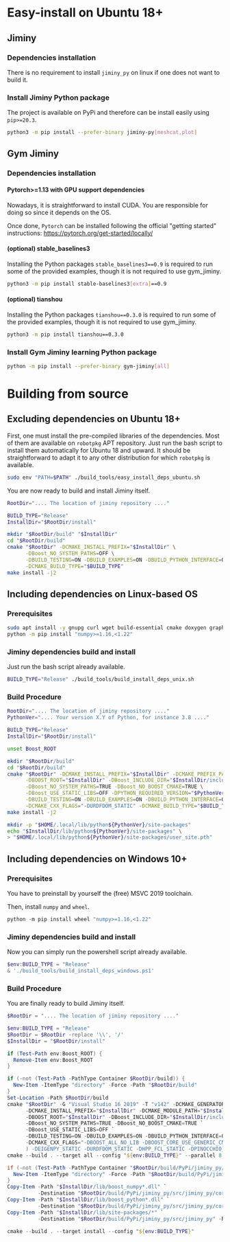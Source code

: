 # Easy-install on Ubuntu 18+

## Jiminy

### Dependencies installation

There is no requirement to install `jiminy_py` on linux if one does not want to build it.

### Install Jiminy Python package

The project is available on PyPi and therefore can be install easily using `pip>=20.3`.

```bash
python3 -m pip install --prefer-binary jiminy-py[meshcat,plot]
```

## Gym Jiminy

### Dependencies installation

#### Pytorch>=1.13 with GPU support dependencies

Nowadays, it is straightforward to install CUDA. You are responsible for doing so since it depends on the OS.

Once done, `Pytorch` can be installed following the official "getting started" instructions: <https://pytorch.org/get-started/locally/>

#### (optional) stable_baselines3

Installing the Python packages `stable_baselines3==0.9` is required to run some of the provided examples, though it is not required to use gym_jiminy.

```bash
python3 -m pip install stable-baselines3[extra]==0.9
```

#### (optional) tianshou

Installing the Python packages `tianshou==0.3.0` is required to run some of the provided examples, though it is not required to use gym_jiminy.

```bash
python3 -m pip install tianshou==0.3.0
```

### Install Gym Jiminy learning Python package

```bash
python -m pip install --prefer-binary gym-jiminy[all]
```

# Building from source

## Excluding dependencies on Ubuntu 18+

First, one must install the pre-compiled libraries of the dependencies. Most of them are available on `robotpkg` APT repository. Just run the bash script to install them automatically for Ubuntu 18 and upward. It should be straightforward to adapt it to any other distribution for which `robotpkg` is available.

```bash
sudo env "PATH=$PATH" ./build_tools/easy_install_deps_ubuntu.sh
```

You are now ready to build and install Jiminy itself.

```bash
RootDir=".... The location of jiminy repository ...."

BUILD_TYPE="Release"
InstallDir="$RootDir/install"

mkdir "$RootDir/build" "$InstallDir"
cd "$RootDir/build"
cmake "$RootDir" -DCMAKE_INSTALL_PREFIX="$InstallDir" \
      -DBoost_NO_SYSTEM_PATHS=OFF \
      -DBUILD_TESTING=ON -DBUILD_EXAMPLES=ON -DBUILD_PYTHON_INTERFACE=ON \
      -DCMAKE_BUILD_TYPE="$BUILD_TYPE"
make install -j2
```

## Including dependencies on Linux-based OS

### Prerequisites

```bash
sudo apt install -y gnupg curl wget build-essential cmake doxygen graphviz
python -m pip install "numpy>=1.16,<1.22"
```

### Jiminy dependencies build and install

Just run the bash script already available.

```bash
BUILD_TYPE="Release" ./build_tools/build_install_deps_unix.sh
```

### Build Procedure

```bash
RootDir=".... The location of jiminy repository ...."
PythonVer=".... Your version X.Y of Python, for instance 3.8 ...."

BUILD_TYPE="Release"
InstallDir="$RootDir/install"

unset Boost_ROOT

mkdir "$RootDir/build"
cd "$RootDir/build"
cmake "$RootDir" -DCMAKE_INSTALL_PREFIX="$InstallDir" -DCMAKE_PREFIX_PATH="$InstallDir" \
      -DBOOST_ROOT="$InstallDir" -DBoost_INCLUDE_DIR="$InstallDir/include" \
      -DBoost_NO_SYSTEM_PATHS=TRUE -DBoost_NO_BOOST_CMAKE=TRUE \
      -DBoost_USE_STATIC_LIBS=OFF -DPYTHON_REQUIRED_VERSION="$PythonVer" \
      -DBUILD_TESTING=ON -DBUILD_EXAMPLES=ON -DBUILD_PYTHON_INTERFACE=ON \
      -DCMAKE_CXX_FLAGS="-DURDFDOM_STATIC" -DCMAKE_BUILD_TYPE="$BUILD_TYPE"
make install -j2

mkdir -p "$HOME/.local/lib/python${PythonVer}/site-packages"
echo "$InstallDir/lib/python${PythonVer}/site-packages" \
> "$HOME/.local/lib/python${PythonVer}/site-packages/user_site.pth"
```

## Including dependencies on Windows 10+

### Prerequisites

You have to preinstall by yourself the (free) MSVC 2019 toolchain.

Then, install `numpy` and `wheel`.

```powershell
python -m pip install wheel "numpy>=1.16,<1.22"
```

### Jiminy dependencies build and install

Now you can simply run the powershell script already available.

```powershell
$env:BUILD_TYPE = "Release"
& './build_tools/build_install_deps_windows.ps1'
```

### Build Procedure

You are finally ready to build Jiminy itself.

```powershell
$RootDir = ".... The location of jiminy repository ...."

$env:BUILD_TYPE = "Release"
$RootDir = $RootDir -replace '\\', '/'
$InstallDir = "$RootDir/install"

if (Test-Path env:Boost_ROOT) {
  Remove-Item env:Boost_ROOT
}

if (-not (Test-Path -PathType Container $RootDir/build)) {
  New-Item -ItemType "directory" -Force -Path "$RootDir/build"
}
Set-Location -Path $RootDir/build
cmake "$RootDir" -G "Visual Studio 16 2019" -T "v142" -DCMAKE_GENERATOR_PLATFORM=x64 `
      -DCMAKE_INSTALL_PREFIX="$InstallDir" -DCMAKE_MODULE_PATH="$InstallDir" `
      -DBOOST_ROOT="$InstallDir" -DBoost_INCLUDE_DIR="$InstallDir/include" `
      -DBoost_NO_SYSTEM_PATHS=TRUE -DBoost_NO_BOOST_CMAKE=TRUE `
      -DBoost_USE_STATIC_LIBS=OFF `
      -DBUILD_TESTING=ON -DBUILD_EXAMPLES=ON -DBUILD_PYTHON_INTERFACE=ON `
      -DCMAKE_CXX_FLAGS="-DBOOST_ALL_NO_LIB -DBOOST_CORE_USE_GENERIC_CMATH $(
      ) -DEIGENPY_STATIC -DURDFDOM_STATIC -DHPP_FCL_STATIC -DPINOCCHIO_STATIC"
cmake --build . --target all --config "${env:BUILD_TYPE}" --parallel 8

if (-not (Test-Path -PathType Container "$RootDir/build/PyPi/jiminy_py/src/jiminy_py/core")) {
  New-Item -ItemType "directory" -Force -Path "$RootDir/build/PyPi/jiminy_py/src/jiminy_py/core"
}
Copy-Item -Path "$InstallDir/lib/boost_numpy*.dll" `
          -Destination "$RootDir/build/PyPi/jiminy_py/src/jiminy_py/core"
Copy-Item -Path "$InstallDir/lib/boost_python*.dll" `
          -Destination "$RootDir/build/PyPi/jiminy_py/src/jiminy_py/core"
Copy-Item -Path "$InstallDir/lib/site-packages/*" `
          -Destination "$RootDir/build/PyPi/jiminy_py/src/jiminy_py" -Recurse

cmake --build . --target install --config "${env:BUILD_TYPE}"
```
